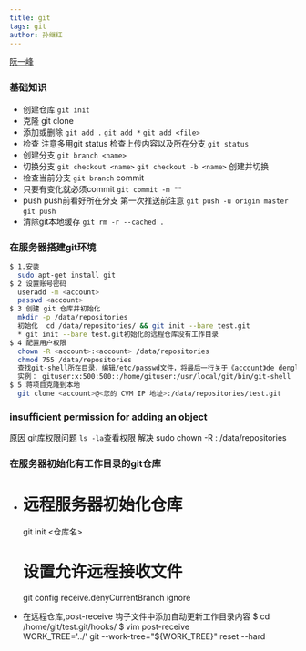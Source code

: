 ```yaml
---
title: git
tags: git
author: 孙继红
---
```

[阮一峰](http://www.ruanyifeng.com/blog/2014/06/git_remote.html)
### 基础知识
* 创建仓库
`git init`
* 克隆
git clone
* 添加或删除
`git add .`   `git add *`  `git add <file>`
* 检查
注意多用git status 检查上传内容以及所在分支
`git status`
* 创建分支
`git branch <name>`
* 切换分支
`git checkout <name>`
`git checkout -b <name>` 创建并切换
* 检查当前分支
`git branch`
commit
* 只要有变化就必须commit
`git commit -m ""`
* push
push前看好所在分支
第一次推送前注意
`git push -u origin master`
`git push`
* 清除git本地缓存
`git rm -r --cached .`

### 在服务器搭建git环境
```bash
$ 1.安装
  sudo apt-get install git
$ 2 设置账号密码
  useradd -m <account>
  passwd <account>
$ 3 创建 git 仓库并初始化
  mkdir -p /data/repositories
  初始化  cd /data/repositories/ && git init --bare test.git
  * git init --bare test.git初始化的远程仓库没有工作目录
$ 4 配置用户权限
  chown -R <account>:<account> /data/repositories
  chmod 755 /data/repositories
  查找git-shell所在目录，编辑/etc/passwd文件，将最后一行关于《account》de denglu shell配置改为git-shell目录下  使用which git-shell查看文件位置
  实例： gituser:x:500:500::/home/gituser:/usr/local/git/bin/git-shell
$ 5 蒋项目克隆到本地
  git clone <account>@<您的 CVM IP 地址>:/data/repositories/test.git
```

### insufficient permission for adding an object
  原因  git库权限问题  `ls -la`查看权限
  解决  sudo chown -R <account>:<account> /data/repositories

### 在服务器初始化有工作目录的git仓库
* # 远程服务器初始化仓库
   git init <仓库名>
   # 设置允许远程接收文件
   git config receive.denyCurrentBranch ignore

* 在远程仓库,post-receive 钩子文件中添加自动更新工作目录内容
$ cd /home/git/test.git/hooks/
$ vim post-receive  
  WORK_TREE='../'
  git  --work-tree="${WORK_TREE}" reset --hard
